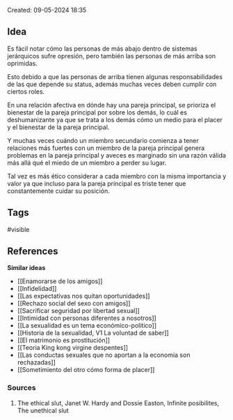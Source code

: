 Created: 09-05-2024 18:35

## <span class="pink"> **Idea** </span>
Es fácil notar cómo las personas de más abajo dentro de sistemas jerárquicos sufre opresión, pero también las personas de más arriba son oprimidas.

Esto debido a que las personas de arriba tienen algunas responsabilidades de las que depende su status, además muchas veces deben cumplir con ciertos roles.

En una relación afectiva en dónde hay una pareja principal, se prioriza el bienestar de la pareja principal por sobre los demás, lo cuál es deshumanizante ya que se trata a los demás cómo un medio para el placer y el bienestar de la pareja principal.

Y muchas veces cuándo un miembro secundario comienza a tener relaciones más fuertes con un miembro de la pareja principal genera problemas en la pareja principal y aveces es marginado sin una razón válida más allá qué el miedo de un miembro a perder su lugar.

Tal vez es más ético considerar a cada miembro con la misma importancia y valor ya que incluso para la pareja principal es triste tener que constantemente cuidar su posición.

## <span class="orange"> **Tags**</span>
<span class="tag"> #visible</span> 

## <span class="green"> **References**</span>
<span class="blue"> **Similar ideas** </span>
* [[Enamorarse de los amigos]]
* [[Infidelidad]]
* [[Las expectativas nos quitan oportunidades]]
* [[Rechazo social del sexo con amigos]]
* [[Sacrificar seguridad por libertad sexual]]
* [[Intimidad con personas diferentes a nosotros]]
* [[La sexualidad es un tema económico-politico]]
* [[Historia de la sexualidad, V1 La voluntad de saber]]
* [[El matrimonio es prostitución]]
* [[Teoria King kong virgine despentes]]
* [[Las conductas sexuales que no aportan a la economía son rechazadas]]
* [[Sometimiento del otro cómo forma de placer]]
### <span class="purple"> **Sources**</span>
1. The ethical slut, Janet W. Hardy and Dossie Easton, Infinite posibilites, The unethical slut